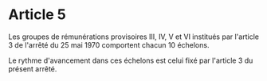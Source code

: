 # Article 5

Les groupes de rémunérations provisoires III, IV, V et VI institués par l'article 3 de l'arrêté du 25 mai 1970 comportent chacun 10 échelons.

Le rythme d'avancement dans ces échelons est celui fixé par l'article 3 du présent arrêté.
